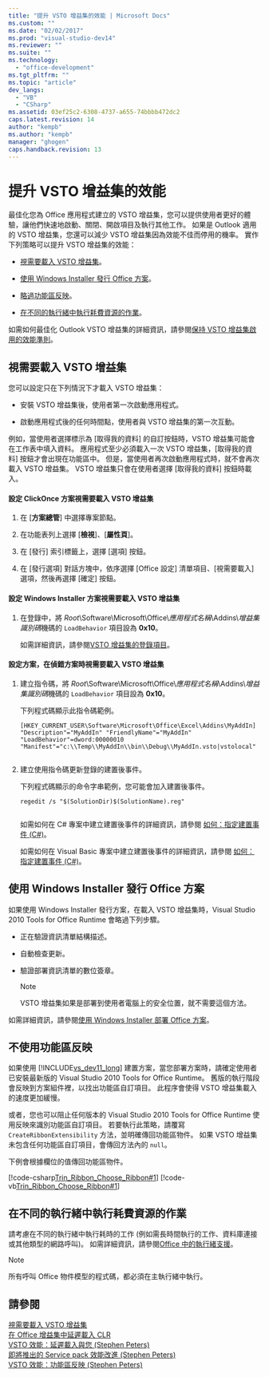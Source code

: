 ```yaml
---
title: "提升 VSTO 增益集的效能 | Microsoft Docs"
ms.custom: ""
ms.date: "02/02/2017"
ms.prod: "visual-studio-dev14"
ms.reviewer: ""
ms.suite: ""
ms.technology: 
  - "office-development"
ms.tgt_pltfrm: ""
ms.topic: "article"
dev_langs: 
  - "VB"
  - "CSharp"
ms.assetid: 03ef25c2-6308-4737-a655-74bbbb472dc2
caps.latest.revision: 14
author: "kempb"
ms.author: "kempb"
manager: "ghogen"
caps.handback.revision: 13
---
```

# 提升 VSTO 增益集的效能
  最佳化您為 Office 應用程式建立的 VSTO 增益集，您可以提供使用者更好的體驗，讓他們快速地啟動、關閉、開啟項目及執行其他工作。 如果是 Outlook 適用的 VSTO 增益集，您還可以減少 VSTO 增益集因為效能不佳而停用的機率。 實作下列策略可以提升 VSTO 增益集的效能：  
  
-   [視需要載入 VSTO 增益集](#Load)。  
  
-   [使用 Windows Installer 發行 Office 方案](#Publish)。  
  
-   [略過功能區反映](#Bypass)。  
  
-   [在不同的執行緒中執行耗費資源的作業](#Perform)。  
  
 如需如何最佳化 Outlook VSTO 增益集的詳細資訊，請參閱[保持 VSTO 增益集啟用的效能準則](http://go.microsoft.com/fwlink/?LinkID=266503)。  
  
##  <a name="Load"></a> 視需要載入 VSTO 增益集  
 您可以設定只在下列情況下才載入 VSTO 增益集：  
  
-   安裝 VSTO 增益集後，使用者第一次啟動應用程式。  
  
-   啟動應用程式後的任何時間點，使用者與 VSTO 增益集的第一次互動。  
  
 例如，當使用者選擇標示為 \[取得我的資料\] 的自訂按鈕時，VSTO 增益集可能會在工作表中填入資料。 應用程式至少必須載入一次 VSTO 增益集，\[取得我的資料\] 按鈕才會出現在功能區中。 但是，當使用者再次啟動應用程式時，就不會再次載入 VSTO 增益集。 VSTO 增益集只會在使用者選擇 \[取得我的資料\] 按鈕時載入。  
  
#### 設定 ClickOnce 方案視需要載入 VSTO 增益集  
  
1.  在 \[**方案總管**\] 中選擇專案節點。  
  
2.  在功能表列上選擇 \[**檢視**\]、\[**屬性頁**\]。  
  
3.  在 \[發行\] 索引標籤上，選擇 \[選項\] 按鈕。  
  
4.  在 \[發行選項\] 對話方塊中，依序選擇 \[Office 設定\] 清單項目、\[視需要載入\] 選項，然後再選擇 \[確定\] 按鈕。  
  
#### 設定 Windows Installer 方案視需要載入 VSTO 增益集  
  
1.  在登錄中，將 *Root*\\Software\\Microsoft\\Office\\*應用程式名稱*\\Addins\\*增益集識別碼*機碼的 `LoadBehavior` 項目設為 **0x10**。  
  
     如需詳細資訊，請參閱[VSTO 增益集的登錄項目](../vsto/registry-entries-for-vsto-add-ins.md)。  
  
#### 設定方案，在偵錯方案時視需要載入 VSTO 增益集  
  
1.  建立指令碼，將 *Root*\\Software\\Microsoft\\Office\\*應用程式名稱*\\Addins\\*增益集識別碼*機碼的 `LoadBehavior` 項目設為 **0x10**。  
  
     下列程式碼顯示此指令碼範例。  
  
    ```  
    [HKEY_CURRENT_USER\Software\Microsoft\Office\Excel\Addins\MyAddIn] "Description"="MyAddIn" "FriendlyName"="MyAddIn" "LoadBehavior"=dword:00000010 "Manifest"="c:\\Temp\\MyAddIn\\bin\\Debug\\MyAddIn.vsto|vstolocal"  
  
    ```  
  
2.  建立使用指令碼更新登錄的建置後事件。  
  
     下列程式碼顯示的命令字串範例，您可能會加入建置後事件。  
  
    ```  
    regedit /s "$(SolutionDir)$(SolutionName).reg"  
  
    ```  
  
     如需如何在 C\# 專案中建立建置後事件的詳細資訊，請參閱 [如何：指定建置事件 &#40;C&#35;&#41;](../Topic/How%20to:%20Specify%20Build%20Events%20(C%23).md)。  
  
     如需如何在 Visual Basic 專案中建立建置後事件的詳細資訊，請參閱 [如何：指定建置事件 &#40;C&#35;&#41;](../Topic/How%20to:%20Specify%20Build%20Events%20(C%23).md)。  
  
##  <a name="Publish"></a> 使用 Windows Installer 發行 Office 方案  
 如果使用 Windows Installer 發行方案，在載入 VSTO 增益集時，Visual Studio 2010 Tools for Office Runtime 會略過下列步驟。  
  
-   正在驗證資訊清單結構描述。  
  
-   自動檢查更新。  
  
-   驗證部署資訊清單的數位簽章。  
  
    > [!NOTE]  
    >  VSTO 增益集如果是部署到使用者電腦上的安全位置，就不需要這個方法。  
  
 如需詳細資訊，請參閱[使用 Windows Installer 部署 Office 方案](../vsto/deploying-an-office-solution-by-using-windows-installer.md)。  
  
##  <a name="Bypass"></a> 不使用功能區反映  
 如果使用 [!INCLUDE[vs_dev11_long](../sharepoint/includes/vs-dev11-long-md.md)] 建置方案，當您部署方案時，請確定使用者已安裝最新版的 Visual Studio 2010 Tools for Office Runtime。 舊版的執行階段會反映到方案組件裡，以找出功能區自訂項目。 此程序會使得 VSTO 增益集載入的速度更加緩慢。  
  
 或者，您也可以阻止任何版本的 Visual Studio 2010 Tools for Office Runtime 使用反映來識別功能區自訂項目。 若要執行此策略，請覆寫 `CreateRibbonExtensibility` 方法，並明確傳回功能區物件。 如果 VSTO 增益集未包含任何功能區自訂項目，會傳回方法內的 `null`。  
  
 下例會根據欄位的值傳回功能區物件。  
  
 [!code-csharp[Trin_Ribbon_Choose_Ribbon#1](../snippets/csharp/VS_Snippets_OfficeSP/Trin_Ribbon_Choose_Ribbon/CS/ThisWorkbook.cs#1)]
 [!code-vb[Trin_Ribbon_Choose_Ribbon#1](../snippets/visualbasic/VS_Snippets_OfficeSP/Trin_Ribbon_Choose_Ribbon/VB/ThisWorkbook.vb#1)]  
  
##  <a name="Perform"></a> 在不同的執行緒中執行耗費資源的作業  
 請考慮在不同的執行緒中執行耗時的工作 \(例如需長時間執行的工作、資料庫連接或其他類型的網路呼叫\)。 如需詳細資訊，請參閱[Office 中的執行緒支援](../vsto/threading-support-in-office.md)。  
  
> [!NOTE]  
>  所有呼叫 Office 物件模型的程式碼，都必須在主執行緒中執行。  
  
## 請參閱  
 [視需要載入 VSTO 增益集](http://blogs.msdn.com/b/andreww/archive/2008/07/14/demand-loading-vsto-add-ins.aspx)   
 [在 Office 增益集中延遲載入 CLR](http://blogs.msdn.com/b/andreww/archive/2008/04/19/delay-loading-the-clr-in-office-add-ins.aspx)   
 [VSTO 效能：延遲載入與您 \(Stephen Peters\)](http://blogs.msdn.com/b/vsto/archive/2010/01/07/vsto-performance-delay-loading-and-you.aspx)   
 [即將推出的 Service pack 效能改進 \(Stephen Peters\)](http://blogs.msdn.com/b/vsto/archive/2010/11/30/performance-improvements-coming-soon-to-a-service-pack-near-you-stephen-peters.aspx)   
 [VSTO 效能：功能區反映 \(Stephen Peters\)](http://blogs.msdn.com/b/vsto/archive/2010/06/03/vsto-performance-ribbon-reflection.aspx)  
  
  